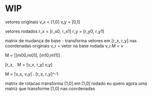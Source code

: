 # WIP

vetores originais
v_x = [1,0]
v_y = [0,1]

vetores rodados
r_x = [r_x0, r_x1]
r_y = [r_y0, r_y1]


matrix de mudança de base - transforma vetores em [r_x, r_y] nas coordenadas originais
v_r = vetor na base rodada
v_r.M = v

M = [[m00,m01],
     [m10,m11]]
     
[r_x, . M = [v_x,
 r_y]        v_y]
 
 M = [v_x, v_y] . [r_x, r_y]^-1


matrix de rotacao transforma [1,0] em [1,0] rodado
eu quero agora uma matriz que transforme [1,0] nas coordenadas

